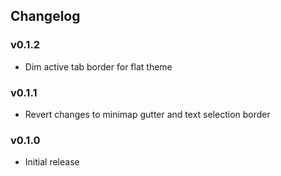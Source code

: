 ## Changelog
### v0.1.2

- Dim active tab border for flat theme
### v0.1.1

- Revert changes to minimap gutter and text selection border

### v0.1.0

- Initial release
